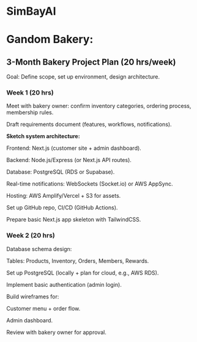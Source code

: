 # SimBayAI

# Gandom Bakery:
 
 ## 3-Month Bakery Project Plan (20 hrs/week)
 Goal: Define scope, set up environment, design architecture.

### Week 1 (20 hrs)

Meet with bakery owner: confirm inventory categories, ordering process, membership rules.

Draft requirements document (features, workflows, notifications).


**Sketch system architecture:**

Frontend: Next.js (customer site + admin dashboard).

Backend: Node.js/Express (or Next.js API routes).

Database: PostgreSQL (RDS or Supabase).

Real-time notifications: WebSockets (Socket.io) or AWS AppSync.

Hosting: AWS Amplify/Vercel + S3 for assets.

Set up GitHub repo, CI/CD (GitHub Actions).

Prepare basic Next.js app skeleton with TailwindCSS.

### Week 2 (20 hrs)

Database schema design:

Tables: Products, Inventory, Orders, Members, Rewards.

Set up PostgreSQL (locally + plan for cloud, e.g., AWS RDS).

Implement basic authentication (admin login).

Build wireframes for:

Customer menu + order flow.

Admin dashboard.

Review with bakery owner for approval.
